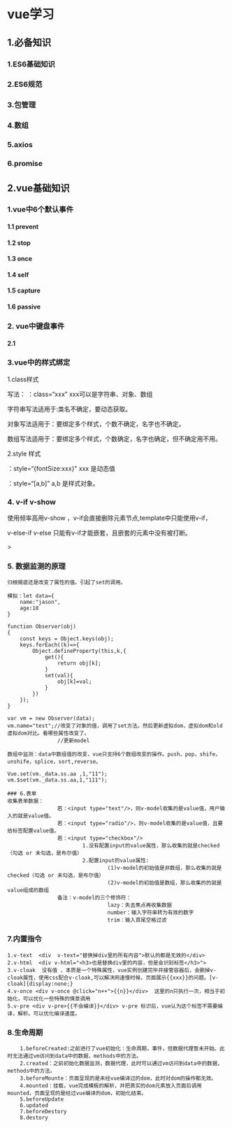 # vue学习

## 	1.必备知识

### 	1.ES6基础知识

### 	2.ES6规范 

### 	3.包管理

### 	4.数组

### 	5.axios

### 	6.promise

## 	2.vue基础知识

### 	1.vue中6个默认事件

#### 			1.1 prevent

#### 			1.2 stop

#### 			1.3 once

#### 			1.4 self

#### 			1.5 capture

#### 			1.6 passive

### 	2. vue中键盘事件

#### 			2.1



### 3.vue中的样式绑定

1.class样式

写法： ：class=“xxx” xxx可以是字符串、对象、数组

字符串写法适用于:类名不确定，要动态获取。

对象写法适用于：要绑定多个样式，个数不确定，名字也不确定。

数组写法适用于：要绑定多个样式，个数确定，名字也确定，但不确定用不用。



2.style 样式

：style=“{fontSize:xxx}"	 xxx 是动态值

：style=“[a,b]” a,b 是样式对象。



### 4. v-if v-show

使用频率高用v-show ，v-if会直接删除元素节点,template中只能使用v-if，

v-else-if v-else 只能有v-if才能嵌套，且嵌套的元素中没有被打断。

<template v-if="1===1">
    <h1>
        hello
    </h1>
    <h2>
        world
    </h2>
</template>>

### 5. 数据监测的原理
    归根揭底还是改变了属性的值。引起了set的调用。
    
    模拟：let data={
        name:"jason",
        age:18
    }
    
    function Observer(obj)
    {
        const keys = Object.keys(obj);
        keys.forEach((k)=>{
            Object.defineProperty(this,k,{
                get(){
                    return obj[k];
                }
                set(val){
                    obj[k]=val;
                }
            })
        });
    }
    
    var vm = new Observer(data);
    vm.name="test";//改变了对象的值，调用了set方法。然后更新虚拟dom，虚拟dom和old 虚拟dom对比。看哪些属性改变了。
                    //更新model
    
    数组中监测：data中数组值的改变，vue只支持6个数组改变的操作。push，pop，shife，unshife，splice，sort,reverse。
    
    Vue.set(vm._data.ss.aa ,1,"11");
    vm.$set(vm._data.ss.aa,1,"111");
    
    ### 6.表单 
    收集表单数据：
    				若：<input type="text"/>，则v-model收集的是value值，用户输入的就是value值。
    				若：<input type="radio"/>，则v-model收集的是value值，且要给标签配置value值。
    				若：<input type="checkbox"/>
    						1.没有配置input的value属性，那么收集的就是checked（勾选 or 未勾选，是布尔值）
    						2.配置input的value属性:
    								(1)v-model的初始值是非数组，那么收集的就是checked（勾选 or 未勾选，是布尔值）
    								(2)v-model的初始值是数组，那么收集的的就是value组成的数组
    				备注：v-model的三个修饰符：
    								lazy：失去焦点再收集数据
    								number：输入字符串转为有效的数字
    								trim：输入首尾空格过滤

 ### 7.内置指令
    1.v-text  <div  v-text="替换掉div里的所有内容">默认的都是无效的</div>
    2.v-html  <div v-html="<h3>也是替换div里的内容，但是会识别标签</h3>">
    3.v-cloak  没有值 ，本质是一个特殊属性，vue实例创建完毕并接管容器后，会删掉v-cloak属性，使用css配合v-cloak,可以解决网速慢时候，页面展示{{xxx}}的问题。[v-cloak]{display:none;}
    4.v-once <div v-once @click="n++">{{n}}</div>  这里的n只执行一次，相当于初始化，可以优化一些特殊的情景调用
    5.v-pre <div v-pre>{{不会编译}}</div> v-pre 标识后，vue认为这个标签不需要编译，解析。可以优化编译速度。


 ### 8.生命周期 
        1.beforeCreated:之前进行了vue初始化：生命周期，事件，但数据代理暂未开始。此时无法通过vm访问到data中的数据，methods中的方法。
        2.created：之前初始化数据监测，数据代理，此时可以通过vm访问到data中的数据，methods中的方法。
        3.beforeMounte：页面呈现的是未经vue编译过的dom，此时对dom的操作都无效。
        4.mounted：挂载，vue完成模板的解析，并把真实的dom元素放入页面后调用mounted，页面呈现的是经过vue编译的dom，初始化结束。
        5.beforeUpdate 
        6.updated 
        7.beforeDestory
        8.destory